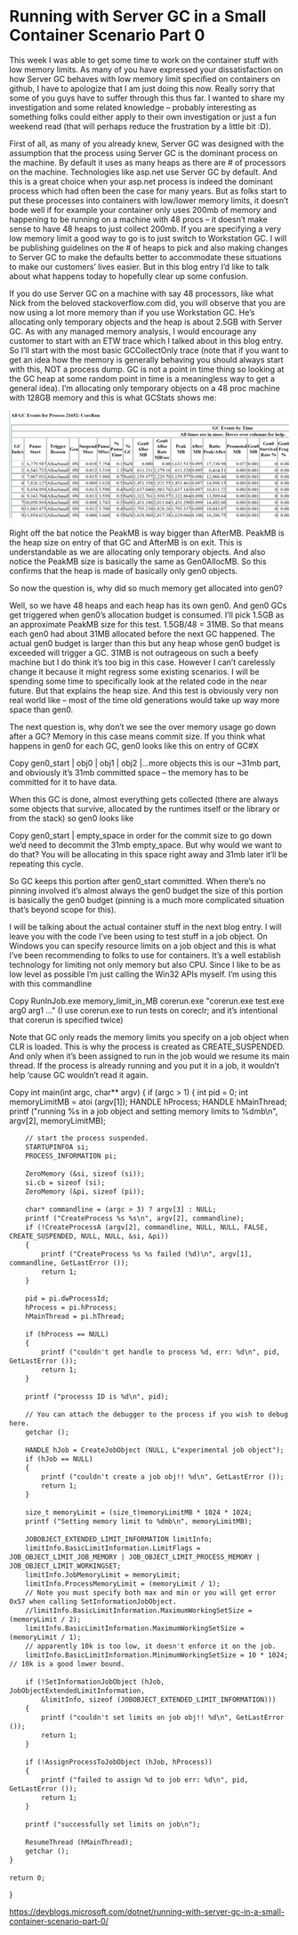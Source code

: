 <h1>Running with Server GC in a Small Container Scenario Part 0</h1>

This week I was able to get some time to work on the container stuff with low memory limits. As many of you have expressed your dissatisfaction on how Server GC behaves with low memory limit specified on containers on github, I have to apologize that I am just doing this now. Really sorry that some of you guys have to suffer through this thus far. I wanted to share my investigation and some related knowledge – probably interesting as something folks could either apply to their own investigation or just a fun weekend read (that will perhaps reduce the frustration by a little bit :D).

First of all, as many of you already knew, Server GC was designed with the assumption that the process using Server GC is the dominant process on the machine. By default it uses as many heaps as there are # of processors on the machine. Technologies like asp.net use Server GC by default. And this is a great choice when your asp.net process is indeed the dominant process which had often been the case for many years. But as folks start to put these processes into containers with low/lower memory limits, it doesn’t bode well if for example your container only uses 200mb of memory and happening to be running on a machine with 48 procs – it doesn’t make sense to have 48 heaps to just collect 200mb. If you are specifying a very low memory limit a good way to go is to just switch to Workstation GC. I will be publishing guidelines on the # of heaps to pick and also making changes to Server GC to make the defaults better to accommodate these situations to make our customers’ lives easier. But in this blog entry I’d like to talk about what happens today to hopefully clear up some confusion.

If you do use Server GC on a machine with say 48 processors, like what Nick from the beloved stackoverflow.com did, you will observe that you are now using a lot more memory than if you use Workstation GC. He’s allocating only temporary objects and the heap is about 2.5GB with Server GC. As with any managed memory analysis, I would encourage any customer to start with an ETW trace which I talked about in this blog entry. So I’ll start with the most basic GCCollectOnly trace (note that if you want to get an idea how the memory is generally behaving you should always start with this, NOT a process dump. GC is not a point in time thing so looking at the GC heap at some random point in time is a meaningless way to get a general idea). I’m allocating only temporary objects on a 48 proc machine with 128GB memory and this is what GCStats shows me:

![alt text](images/Running.png)

Right off the bat notice the PeakMB is way bigger than AfterMB. PeakMB is the heap size on entry of that GC and AfterMB is on exit. This is understandable as we are allocating only temporary objects. And also notice the PeakMB size is basically the same as Gen0AllocMB. So this confirms that the heap is made of basically only gen0 objects.

So now the question is, why did so much memory get allocated into gen0?

Well, so we have 48 heaps and each heap has its own gen0. And gen0 GCs get triggered when gen0’s allocation budget is consumed. I’ll pick 1.5GB as an approximate PeakMB size for this test. 1.5GB/48 = 31MB. So that means each gen0 had about 31MB allocated before the next GC happened. The actual gen0 budget is larger than this but any heap whose gen0 budget is exceeded will trigger a GC. 31MB is not outrageous on such a beefy machine but I do think it’s too big in this case. However I can’t carelessly change it because it might regress some existing scenarios. I will be spending some time to specifically look at the related code in the near future. But that explains the heap size. And this test is obviously very non real world like – most of the time old generations would take up way more space than gen0.

The next question is, why don’t we see the over memory usage go down after a GC? Memory in this case means commit size. If you think what happens in gen0 for each GC, gen0 looks like this on entry of GC#X

Copy
gen0_start | obj0 | obj1 | obj2 |…more objects
this is our ~31mb part, and obviously it’s 31mb committed space – the memory has to be committed for it to have data.

When this GC is done, almost everything gets collected (there are always some objects that survive, allocated by the runtimes itself or the library or from the stack) so gen0 looks like

Copy
gen0_start | empty_space
in order for the commit size to go down we’d need to decommit the 31mb empty_space. But why would we want to do that? You will be allocating in this space right away and 31mb later it’ll be repeating this cycle.

So GC keeps this portion after gen0_start committed. When there’s no pinning involved it’s almost always the gen0 budget the size of this portion is basically the gen0 budget (pinning is a much more complicated situation that’s beyond scope for this).

I will be talking about the actual container stuff in the next blog entry. I will leave you with the code I’ve been using to test stuff in a job object. On Windows you can specify resource limits on a job object and this is what I’ve been recommending to folks to use for containers. It’s a well establish technology for limiting not only memory but also CPU. Since I like to be as low level as possible I’m just calling the Win32 APIs myself. I’m using this with this commandline

Copy
RunInJob.exe memory_limit_in_MB corerun.exe "corerun.exe test.exe arg0 arg1 ..."
(I use corerun.exe to run tests on coreclr; and it’s intentional that corerun is specified twice)

Note that GC only reads the memory limits you specify on a job object when CLR is loaded. This is why the process is created as CREATE_SUSPENDED. And only when it’s been assigned to run in the job would we resume its main thread. If the process is already running and you put it in a job, it wouldn’t help ‘cause GC wouldn’t read it again.

Copy
int main(int argc, char** argv)
{
    if (argc > 1)
    {
        int pid = 0;
        int memoryLimitMB = atoi (argv[1]);
        HANDLE hProcess;
        HANDLE hMainThread;
        printf ("running %s in a job object and setting memory limits to %dmb\n", argv[2], memoryLimitMB);

        // start the process suspended.
        STARTUPINFOA si;
        PROCESS_INFORMATION pi;

        ZeroMemory (&si, sizeof (si));
        si.cb = sizeof (si);
        ZeroMemory (&pi, sizeof (pi));

        char* commandline = (argc > 3) ? argv[3] : NULL;
        printf ("CreateProcess %s %s\n", argv[2], commandline);
        if (!CreateProcessA (argv[2], commandline, NULL, NULL, FALSE, CREATE_SUSPENDED, NULL, NULL, &si, &pi))
        {
            printf ("CreateProcess %s %s failed (%d)\n", argv[1], commandline, GetLastError ());
            return 1;
        }

        pid = pi.dwProcessId;
        hProcess = pi.hProcess;
        hMainThread = pi.hThread;

        if (hProcess == NULL)
        {
            printf ("couldn't get handle to process %d, err: %d\n", pid, GetLastError ());
            return 1;
        }

        printf ("processs ID is %d\n", pid);

        // You can attach the debugger to the process if you wish to debug here.
        getchar ();

        HANDLE hJob = CreateJobObject (NULL, L"experimental job object");
        if (hJob == NULL)
        {
            printf ("couldn't create a job obj!! %d\n", GetLastError ());
            return 1;
        }

        size_t memoryLimit = (size_t)memoryLimitMB * 1024 * 1024;
        printf ("Setting memory limit to %dmb\n", memoryLimitMB);

        JOBOBJECT_EXTENDED_LIMIT_INFORMATION limitInfo;
        limitInfo.BasicLimitInformation.LimitFlags = JOB_OBJECT_LIMIT_JOB_MEMORY | JOB_OBJECT_LIMIT_PROCESS_MEMORY | JOB_OBJECT_LIMIT_WORKINGSET;
        limitInfo.JobMemoryLimit = memoryLimit;
        limitInfo.ProcessMemoryLimit = (memoryLimit / 1);
        // Note you must specify both max and min or you will get error 0x57 when calling SetInformationJobObject.
        //limitInfo.BasicLimitInformation.MaximumWorkingSetSize = (memoryLimit / 2);
        limitInfo.BasicLimitInformation.MaximumWorkingSetSize = (memoryLimit / 1);
        // apparently 10k is too low, it doesn't enforce it on the job.
        limitInfo.BasicLimitInformation.MinimumWorkingSetSize = 10 * 1024;  // 10k is a good lower bound.

        if (!SetInformationJobObject (hJob, JobObjectExtendedLimitInformation,
            &limitInfo, sizeof (JOBOBJECT_EXTENDED_LIMIT_INFORMATION)))
        {
            printf ("couldn't set limits on job obj!! %d\n", GetLastError ());
            return 1;
        }

        if (!AssignProcessToJobObject (hJob, hProcess))
        {
            printf ("failed to assign %d to job err: %d\n", pid, GetLastError ());
            return 1;
        }

        printf ("successfully set limits on job\n");

        ResumeThread (hMainThread);
        getchar ();
    }
    
    return 0;
}

https://devblogs.microsoft.com/dotnet/running-with-server-gc-in-a-small-container-scenario-part-0/